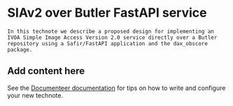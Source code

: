 # SIAv2 over Butler FastAPI service

```{abstract}
In this technote we describe a proposed design for implementing an IVOA Simple Image Access Version 2.0 service directly over a Butler repository using a Safir/FastAPI application and the dax_obscore package. 
```

## Add content here

See the [Documenteer documentation](https://documenteer.lsst.io/technotes/index.html) for tips on how to write and configure your new technote.

